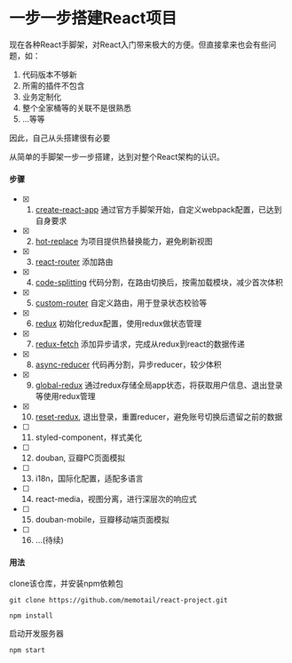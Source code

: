 # 一步一步搭建React项目

现在各种React手脚架，对React入门带来极大的方便。但直接拿来也会有些问题，如：

1. 代码版本不够新
2. 所需的插件不包含
3. 业务定制化
4. 整个全家桶等的关联不是很熟悉
5. ...等等

因此，自己从头搭建很有必要

从简单的手脚架一步一步搭建，达到对整个React架构的认识。


#### 步骤
- [x] 1. [create-react-app](https://github.com/memotail/react-project/tree/create-react-app) 通过官方手脚架开始，自定义webpack配置，已达到自身要求
- [x] 2. [hot-replace](https://github.com/memotail/react-project/tree/hot-replace) 为项目提供热替换能力，避免刷新视图
- [x] 3. [react-router](https://github.com/memotail/react-project/tree/react-router) 添加路由
- [x] 4. [code-splitting](https://github.com/memotail/react-project/tree/code-splitting) 代码分割，在路由切换后，按需加载模块，减少首次体积
- [x] 5. [custom-router](https://github.com/memotail/react-project/tree/custom-router) 自定义路由，用于登录状态校验等
- [x] 6. [redux](https://github.com/memotail/react-project/tree/redux) 初始化redux配置，使用redux做状态管理
- [x] 7. [redux-fetch](https://github.com/memotail/react-project/tree/redux-fetch) 添加异步请求，完成从redux到react的数据传递
- [x] 8. [async-reducer](https://github.com/memotail/react-project/tree/async-reducer) 代码再分割，异步reducer，较少体积
- [x] 9. [global-redux](https://github.com/memotail/react-project/tree/global-redux) 通过redux存储全局app状态，将获取用户信息、退出登录等使用redux管理
- [x] 10. [reset-redux](https://github.com/memotail/react-project/tree/reset-redux), 退出登录，重置reducer，避免账号切换后遗留之前的数据
- [ ] 11. styled-component，样式美化
- [ ] 12. douban, 豆瓣PC页面模拟
- [ ] 13. i18n，国际化配置，适配多语言
- [ ] 14. react-media，视图分离，进行深层次的响应式
- [ ] 15. douban-mobile，豆瓣移动端页面模拟
- [ ] 16. ...(待续)

#### 用法
clone该仓库，并安装npm依赖包

```
git clone https://github.com/memotail/react-project.git
```
```
npm install
```
启动开发服务器
```
npm start
```
